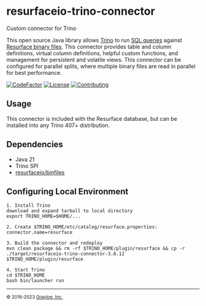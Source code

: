 # resurfaceio-trino-connector
Custom connector for Trino

This open source Java library allows [Trino](https://trino.io) to run [SQL queries](https://resurface.io/docs#sql-reference)
against [Resurface binary files](https://github.com/resurfaceio/binfiles). This connector provides table and column
definitions, virtual column definitions, helpful custom functions, and management for persistent and volatile views.
This connector can be configured for parallel splits, where multiple binary files are read in parallel for best performance.

[![CodeFactor](https://www.codefactor.io/repository/github/resurfaceio/trino-connector/badge)](https://www.codefactor.io/repository/github/resurfaceio/trino-connector)
[![License](https://img.shields.io/github/license/resurfaceio/trino-connector)](https://github.com/resurfaceio/trino-connector/blob/v3.6.x/LICENSE)
[![Contributing](https://img.shields.io/badge/contributions-welcome-green.svg)](https://github.com/resurfaceio/trino-connector/blob/v3.6.x/CONTRIBUTING.md)

## Usage

This connector is included with the Resurface database, but can be installed
into any Trino 407+ distribution.

## Dependencies

* Java 21
* Trino SPI
* [resurfaceio/binfiles](https://github.com/resurfaceio/binfiles)

## Configuring Local Environment

```
1. Install Trino
download and expand tarball to local directory
export TRINO_HOME=$HOME/...

2. Create $TRINO_HOME/etc/catalog/resurface.properties:
connector.name=resurface

3. Build the connector and redeploy
mvn clean package && rm -rf $TRINO_HOME/plugin/resurface && cp -r ./target/resurfaceio-trino-connector-3.6.12 $TRINO_HOME/plugin/resurface

4. Start Trino
cd $TRINO_HOME
bash bin/launcher run
```

---
<small>&copy; 2016-2023 <a href="https://resurface.io">Graylog, Inc.</a></small>
